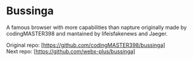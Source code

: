 # Bussinga
A famous browser with more capabilities than napture originally made by codingMASTER398 and mantained by lifeisfakenews and Jaeger.

Original repo: [https://github.com/codingMASTER398/bussinga] \
Next repo: [https://github.com/webx-plus/bussinga]